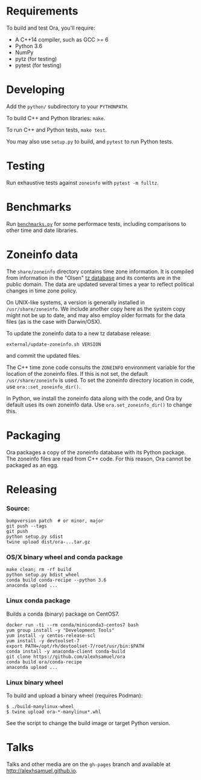 # Requirements

To build and test Ora, you'll require:
- A C++14 compiler, such as GCC >= 6
- Python 3.6
- NumPy
- pytz (for testing)
- pytest (for testing)


# Developing

Add the `python/` subdirectory to your `PYTHONPATH`.

To build C++ and Python libraries: `make`.

To run C++ and Python tests, `make test`.

You may also use `setup.py` to build, and `pytest` to run Python tests.


# Testing

Run exhaustive tests against `zoneinfo` with `pytest -m fulltz`.



# Benchmarks

Run [`benchmarks.py`](/benchmarks/benchmark.py) for some performace tests,
including comparisons to other time and date libraries.


# Zoneinfo data

The `share/zoneinfo` directory contains time zone information.  It is compiled
from information in the "Olsen" [tz
database](http://web.cs.ucla.edu/~eggert/tz/tz-link.htm) and its contents are in
the public domain.  The data are updated several times a year to reflect
political changes in time zone policy.

On UNIX-like systems, a version is generally installed in
`/usr/share/zoneinfo`.  We include another copy here as the system copy might
not be up to date, and may also employ older formats for the data files (as is
the case with Darwin/OSX).

To update the zoneinfo data to a new tz database release:
```
external/update-zoneinfo.sh VERSION
```
and commit the updated files.

The C++ time zone code consults the `ZONEINFO` environment variable for the
location of the zoneinfo files.  If this is not set, the default
`/usr/share/zoneinfo` is used.  To set the zoneinfo directory location in code,
use `ora::set_zoneinfo_dir()`.

In Python, we install the zoneinfo data along with the code, and Ora by default
uses its own zoneinfo data.  Use `ora.set_zoneinfo_dir()` to change this.


# Packaging

Ora packages a copy of the zoneinfo database with its Python package.  The
zoneinfo files are read from C++ code.  For this reason, Ora cannot be packaged
as an egg.


# Releasing

### Source:

```
bumpversion patch  # or minor, major
git push --tags
git push
python setup.py sdist
twine upload dist/ora-...tar.gz
```

### OS/X binary wheel and conda package

```
make clean; rm -rf build
python setup.py bdist_wheel
conda build conda-recipe --python 3.6
anaconda upload ...
```

### Linux conda package

Builds a conda (binary) package on CentOS7.

```
docker run -ti --rm conda/miniconda3-centos7 bash
yum group install -y "Development Tools"
yum install -y centos-release-scl
yum install -y devtoolset-7
export PATH=/opt/rh/devtoolset-7/root/usr/bin:$PATH
conda install -y anaconda-client conda-build
git clone https://github.com/alexhsamuel/ora
conda build ora/conda-recipe
anaconda upload ...
```

### Linux binary wheel

To build and upload a binary wheel (requires Podman):
```
$ ./build-manylinux-wheel
$ twine upload ora-*-manylinux*.whl
```

See the script to change the build image or target Python version.


# Talks

Talks and other media are on the `gh-pages` branch and available at 
http://alexhsamuel.github.io.


